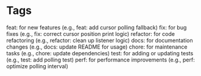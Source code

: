# Tags

feat: for new features (e.g., feat: add cursor polling fallback)
fix: for bug fixes (e.g., fix: correct cursor position print logic)
refactor: for code refactoring (e.g., refactor: clean up listener logic)
docs: for documentation changes (e.g., docs: update README for usage)
chore: for maintenance tasks (e.g., chore: update dependencies)
test: for adding or updating tests (e.g., test: add polling test)
perf: for performance improvements (e.g., perf: optimize polling interval)